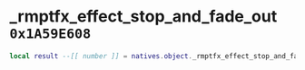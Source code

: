 # _rmptfx_effect_stop_and_fade_out `0x1A59E608`

```lua
local result --[[ number ]] = natives.object._rmptfx_effect_stop_and_fade_out(_unk0 --[[ number ]])
```